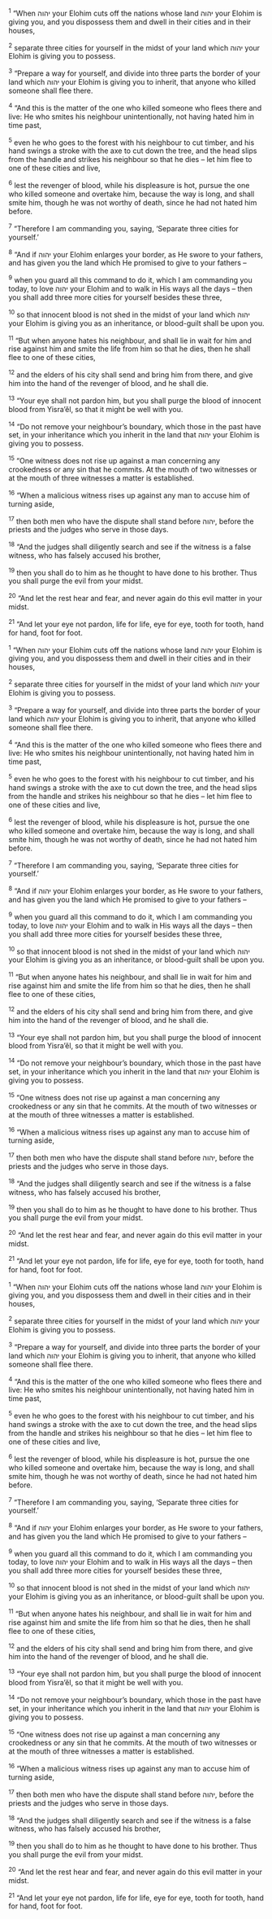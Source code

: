 <sup>1</sup> “When יהוה your Elohim cuts off the nations whose land יהוה your Elohim is giving you, and you dispossess them and dwell in their cities and in their houses,

<sup>2</sup> separate three cities for yourself in the midst of your land which יהוה your Elohim is giving you to possess.

<sup>3</sup> “Prepare a way for yourself, and divide into three parts the border of your land which יהוה your Elohim is giving you to inherit, that anyone who killed someone shall flee there.

<sup>4</sup> “And this is the matter of the one who killed someone who flees there and live: He who smites his neighbour unintentionally, not having hated him in time past,

<sup>5</sup> even he who goes to the forest with his neighbour to cut timber, and his hand swings a stroke with the axe to cut down the tree, and the head slips from the handle and strikes his neighbour so that he dies – let him flee to one of these cities and live,

<sup>6</sup> lest the revenger of blood, while his displeasure is hot, pursue the one who killed someone and overtake him, because the way is long, and shall smite him, though he was not worthy of death, since he had not hated him before.

<sup>7</sup> “Therefore I am commanding you, saying, ‘Separate three cities for yourself.’

<sup>8</sup> “And if יהוה your Elohim enlarges your border, as He swore to your fathers, and has given you the land which He promised to give to your fathers –

<sup>9</sup> when you guard all this command to do it, which I am commanding you today, to love יהוה your Elohim and to walk in His ways all the days – then you shall add three more cities for yourself besides these three,

<sup>10</sup> so that innocent blood is not shed in the midst of your land which יהוה your Elohim is giving you as an inheritance, or blood-guilt shall be upon you.

<sup>11</sup> “But when anyone hates his neighbour, and shall lie in wait for him and rise against him and smite the life from him so that he dies, then he shall flee to one of these cities,

<sup>12</sup> and the elders of his city shall send and bring him from there, and give him into the hand of the revenger of blood, and he shall die.

<sup>13</sup> “Your eye shall not pardon him, but you shall purge the blood of innocent blood from Yisra’ĕl, so that it might be well with you.

<sup>14</sup> “Do not remove your neighbour’s boundary, which those in the past have set, in your inheritance which you inherit in the land that יהוה your Elohim is giving you to possess.

<sup>15</sup> “One witness does not rise up against a man concerning any crookedness or any sin that he commits. At the mouth of two witnesses or at the mouth of three witnesses a matter is established.

<sup>16</sup> “When a malicious witness rises up against any man to accuse him of turning aside,

<sup>17</sup> then both men who have the dispute shall stand before יהוה, before the priests and the judges who serve in those days.

<sup>18</sup> “And the judges shall diligently search and see if the witness is a false witness, who has falsely accused his brother,

<sup>19</sup> then you shall do to him as he thought to have done to his brother. Thus you shall purge the evil from your midst.

<sup>20</sup> “And let the rest hear and fear, and never again do this evil matter in your midst.

<sup>21</sup> “And let your eye not pardon, life for life, eye for eye, tooth for tooth, hand for hand, foot for foot.

<sup>1</sup> “When יהוה your Elohim cuts off the nations whose land יהוה your Elohim is giving you, and you dispossess them and dwell in their cities and in their houses,

<sup>2</sup> separate three cities for yourself in the midst of your land which יהוה your Elohim is giving you to possess.

<sup>3</sup> “Prepare a way for yourself, and divide into three parts the border of your land which יהוה your Elohim is giving you to inherit, that anyone who killed someone shall flee there.

<sup>4</sup> “And this is the matter of the one who killed someone who flees there and live: He who smites his neighbour unintentionally, not having hated him in time past,

<sup>5</sup> even he who goes to the forest with his neighbour to cut timber, and his hand swings a stroke with the axe to cut down the tree, and the head slips from the handle and strikes his neighbour so that he dies – let him flee to one of these cities and live,

<sup>6</sup> lest the revenger of blood, while his displeasure is hot, pursue the one who killed someone and overtake him, because the way is long, and shall smite him, though he was not worthy of death, since he had not hated him before.

<sup>7</sup> “Therefore I am commanding you, saying, ‘Separate three cities for yourself.’

<sup>8</sup> “And if יהוה your Elohim enlarges your border, as He swore to your fathers, and has given you the land which He promised to give to your fathers –

<sup>9</sup> when you guard all this command to do it, which I am commanding you today, to love יהוה your Elohim and to walk in His ways all the days – then you shall add three more cities for yourself besides these three,

<sup>10</sup> so that innocent blood is not shed in the midst of your land which יהוה your Elohim is giving you as an inheritance, or blood-guilt shall be upon you.

<sup>11</sup> “But when anyone hates his neighbour, and shall lie in wait for him and rise against him and smite the life from him so that he dies, then he shall flee to one of these cities,

<sup>12</sup> and the elders of his city shall send and bring him from there, and give him into the hand of the revenger of blood, and he shall die.

<sup>13</sup> “Your eye shall not pardon him, but you shall purge the blood of innocent blood from Yisra’ĕl, so that it might be well with you.

<sup>14</sup> “Do not remove your neighbour’s boundary, which those in the past have set, in your inheritance which you inherit in the land that יהוה your Elohim is giving you to possess.

<sup>15</sup> “One witness does not rise up against a man concerning any crookedness or any sin that he commits. At the mouth of two witnesses or at the mouth of three witnesses a matter is established.

<sup>16</sup> “When a malicious witness rises up against any man to accuse him of turning aside,

<sup>17</sup> then both men who have the dispute shall stand before יהוה, before the priests and the judges who serve in those days.

<sup>18</sup> “And the judges shall diligently search and see if the witness is a false witness, who has falsely accused his brother,

<sup>19</sup> then you shall do to him as he thought to have done to his brother. Thus you shall purge the evil from your midst.

<sup>20</sup> “And let the rest hear and fear, and never again do this evil matter in your midst.

<sup>21</sup> “And let your eye not pardon, life for life, eye for eye, tooth for tooth, hand for hand, foot for foot.

<sup>1</sup> “When יהוה your Elohim cuts off the nations whose land יהוה your Elohim is giving you, and you dispossess them and dwell in their cities and in their houses,

<sup>2</sup> separate three cities for yourself in the midst of your land which יהוה your Elohim is giving you to possess.

<sup>3</sup> “Prepare a way for yourself, and divide into three parts the border of your land which יהוה your Elohim is giving you to inherit, that anyone who killed someone shall flee there.

<sup>4</sup> “And this is the matter of the one who killed someone who flees there and live: He who smites his neighbour unintentionally, not having hated him in time past,

<sup>5</sup> even he who goes to the forest with his neighbour to cut timber, and his hand swings a stroke with the axe to cut down the tree, and the head slips from the handle and strikes his neighbour so that he dies – let him flee to one of these cities and live,

<sup>6</sup> lest the revenger of blood, while his displeasure is hot, pursue the one who killed someone and overtake him, because the way is long, and shall smite him, though he was not worthy of death, since he had not hated him before.

<sup>7</sup> “Therefore I am commanding you, saying, ‘Separate three cities for yourself.’

<sup>8</sup> “And if יהוה your Elohim enlarges your border, as He swore to your fathers, and has given you the land which He promised to give to your fathers –

<sup>9</sup> when you guard all this command to do it, which I am commanding you today, to love יהוה your Elohim and to walk in His ways all the days – then you shall add three more cities for yourself besides these three,

<sup>10</sup> so that innocent blood is not shed in the midst of your land which יהוה your Elohim is giving you as an inheritance, or blood-guilt shall be upon you.

<sup>11</sup> “But when anyone hates his neighbour, and shall lie in wait for him and rise against him and smite the life from him so that he dies, then he shall flee to one of these cities,

<sup>12</sup> and the elders of his city shall send and bring him from there, and give him into the hand of the revenger of blood, and he shall die.

<sup>13</sup> “Your eye shall not pardon him, but you shall purge the blood of innocent blood from Yisra’ĕl, so that it might be well with you.

<sup>14</sup> “Do not remove your neighbour’s boundary, which those in the past have set, in your inheritance which you inherit in the land that יהוה your Elohim is giving you to possess.

<sup>15</sup> “One witness does not rise up against a man concerning any crookedness or any sin that he commits. At the mouth of two witnesses or at the mouth of three witnesses a matter is established.

<sup>16</sup> “When a malicious witness rises up against any man to accuse him of turning aside,

<sup>17</sup> then both men who have the dispute shall stand before יהוה, before the priests and the judges who serve in those days.

<sup>18</sup> “And the judges shall diligently search and see if the witness is a false witness, who has falsely accused his brother,

<sup>19</sup> then you shall do to him as he thought to have done to his brother. Thus you shall purge the evil from your midst.

<sup>20</sup> “And let the rest hear and fear, and never again do this evil matter in your midst.

<sup>21</sup> “And let your eye not pardon, life for life, eye for eye, tooth for tooth, hand for hand, foot for foot.

